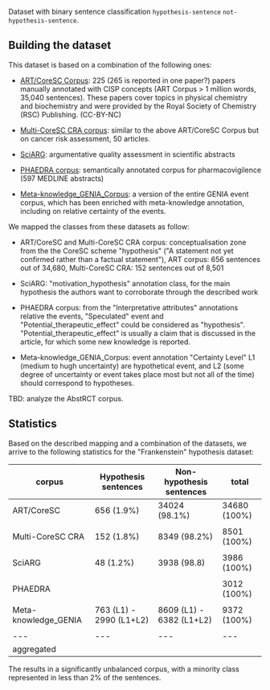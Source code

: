 Dataset with binary sentence classification `hypothesis-sentence` `not-hypothesis-sentence`.

## Building the dataset

This dataset is based on a combination of the following ones: 

- [ART/CoreSC Corpus](https://www.aber.ac.uk/en/cs/research/cb/projects/art/art-corpus/): 225 (265 is reported in one paper?) papers manually annotated with CISP concepts (ART Corpus > 1 million words, 35,040 sentences). These papers cover topics in physical chemistry and biochemistry and were provided by the Royal Society of Chemistry (RSC) Publishing. (CC-BY-NC)

- [Multi-CoreSC CRA corpus](http://www.sapientaproject.com/links#multi-coresc-cra-corpus-mccra): similar to the above ART/CoreSC Corpus but on cancer risk assessment, 50 articles. 

- [SciARG](https://github.com/LaSTUS-TALN-UPF/SciARG): argumentative quality assessment in scientific abstracts

- [PHAEDRA corpus](http://www.nactem.ac.uk/PHAEDRA): semantically annotated corpus for pharmacovigilence (597 MEDLINE abstracts)  

- [Meta-knowledge_GENIA_Corpus](http://www.nactem.ac.uk/meta-knowledge/download.php): a version of the entire GENIA event corpus, which has been enriched with meta-knowledge annotation, including on relative certainty of the events. 

We mapped the classes from these datasets as follow: 

- ART/CoreSC and Multi-CoreSC CRA corpus: conceptualisation zone from the the CoreSC scheme "hypothesis" ("A statement not yet confirmed rather than a factual statement"), ART corpus: 656 sentences out of 34,680, Multi-CoreSC CRA: 152 sentences out of 8,501

- SciARG: "motivation_hypothesis" annotation class, for the main hypothesis the authors want to corroborate through the described work

- PHAEDRA corpus: from the "Interpretative attributes" annotations relative the events, "Speculated" event and "Potential_therapeutic_effect" could be considered as "hypothesis". "Potential_therapeutic_effect" is usually a claim that is discussed in the article, for which some new knowledge is reported. 

- Meta-knowledge_GENIA_Corpus: event annotation "Certainty Level" L1 (medium to hugh uncertainty) are hypothetical event, and L2 (some degree of uncertainty or event takes place most but not all of the time) should correspond to hypotheses.

TBD: analyze the AbstRCT corpus.

## Statistics

Based on the described mapping and a combination of the datasets, we arrive to the following statistics for the "Frankenstein" hypothesis dataset: 


| corpus                 | Hypothesis sentences | Non-hypothesis sentences | total        | 
|---                     |---                   |---                       |---           |
| ART/CoreSC             | 656 (1.9%)           | 34024 (98.1%)            | 34680 (100%) |
|                        |                      |                          |              |
| Multi-CoreSC CRA       | 152 (1.8%)           | 8349 (98.2%)             | 8501 (100%)  |
|                        |                      |                          |              |
| SciARG                 | 48 (1.2%)            | 3938 (98.8)              | 3986 (100%)  |
|                        |                      |                          |              |
| PHAEDRA                |                      |                          | 3012 (100%)  |
|                        |                      |                          |              |
| Meta-knowledge_GENIA   | 763 (L1) - 2990 (L1+L2)|8609 (L1) - 6382 (L1+L2)| 9372 (100%) |
|                        |                      |                          |              |
|---                     |---                   |---                       |---           |
| aggregated             |                      |                          |              |

The results in a significantly unbalanced corpus, with a minority class represented in less than 2% of the sentences.

